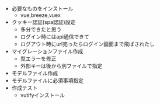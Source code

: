 * 必要なものをインストール
    * vue,breeze,vuex
* クッキー認証(spa認証)設定
    * 多分できたと思う
    * ログイン時にはapi通信できて
    * ログアウト時にurl売ったらログイン画面まで飛ばされたし
* マイグレーションファイル作成
    * 型エラーを修正
    * 外部キーは後から別ファイルで指定
* モデルファイル作成
* モデルファイルに必須事項指定
* 作成テスト
    * vutifyインストール
